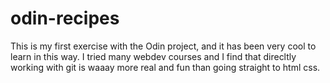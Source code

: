 # odin-recipes 
This is my first exercise with the Odin project, and it has been very cool to learn in this way. I tried many webdev courses and I find that direcltly working with git is waaay more real and fun than going straight to html css. 